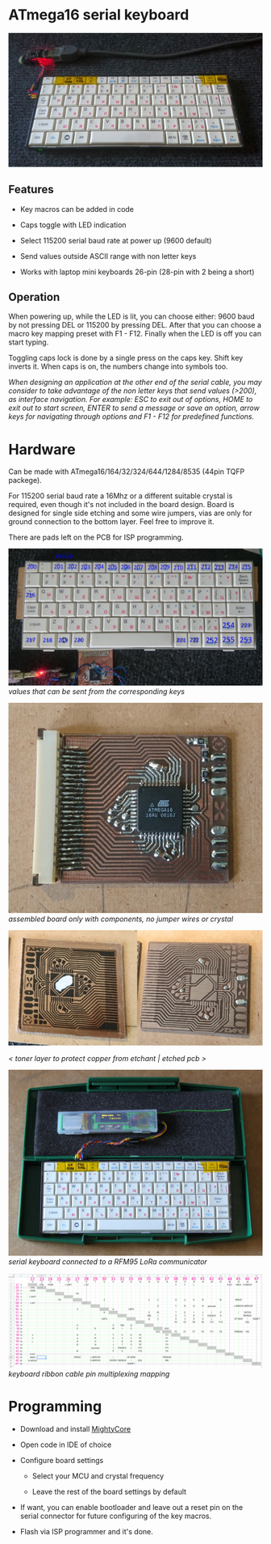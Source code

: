# ATmega16 serial keyboard

![](images/keyb-serial.jpg)

## Features

 - Key macros can be added in code
 
 - Caps toggle with LED indication
 
 - Select 115200 serial baud rate at power up (9600 default)
 
 - Send values outside ASCII range with non letter keys
 
 - Works with laptop mini keyboards 26-pin (28-pin with 2 being a short)

## Operation

When powering up, while the LED is lit, you can choose either: 9600 baud by not pressing DEL or 115200 by pressing DEL. After that you can choose a macro key mapping preset with F1 - F12. Finally when the LED is off you can start typing.

Toggling caps lock is done by a single press on the caps key. Shift key inverts it. When caps is on, the numbers change into symbols too.

_When designing an application at the other end of the serial cable, you may consider to take advantage of the non letter keys that send values (>200), as interface navigation. For example: ESC to exit out of options, HOME to exit out to start screen, ENTER to send a message or save an option, arrow keys for navigating through options and F1 - F12 for predefined functions._

# Hardware

Can be made with ATmega16/164/32/324/644/1284/8535 (44pin TQFP packege).

For 115200 serial baud rate a 16Mhz or a different suitable crystal is required, even though it's not included in the board design.
Board is designed for single side etching and some wire jumpers, vias are only for ground connection to the bottom layer. Feel free to improve it.

There are pads left on the PCB for ISP programming.

![](images/keyb-values.jpg)  
_values that can be sent from the corresponding keys_

![](images/keyb-assemb.jpg)  
_assembled board only with components, no jumper wires or crystal_

<img src="images/keyb-pcbs.jpg" width="800">

_< toner layer to protect copper from etchant | etched pcb >_

![](images/keyb-connected-lr.jpg)  
_serial keyboard connected to a RFM95 LoRa communicator_

![](images/keyb-matrix.png)
_keyboard ribbon cable pin multiplexing mapping_

# Programming

 - Download and install [MightyCore](https://github.com/MCUdude/MightyCore)
 
 - Open code in IDE of choice
 
 - Configure board settings
 
   - Select your MCU and crystal frequency
   
   - Leave the rest of the board settings by default
   
 - If want, you can enable bootloader and leave out a reset pin on the serial connector for future configuring of the key macros.
   
 - Flash via ISP programmer and it's done.
